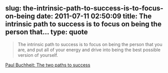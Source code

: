 slug: the-intrinsic-path-to-success-is-to-focus-on-being
date: 2011-07-11 02:50:09
title: The intrinsic path to success is to focus on being the person that...
type: quote
---

> The intrinsic path to success is to focus on being the person that you are, and put all of your energy and drive into being the best possible version of yourself.

[Paul Buchheit: The two paths to success](http://paulbuchheit.blogspot.com/2011/02/two-paths-to-success.html)
